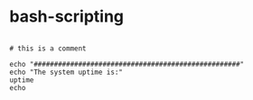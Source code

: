 # bash-scripting

```#!/bin/bash

# this is a comment

echo "###################################################"
echo "The system uptime is:"
uptime
echo 

```
